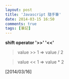 ```yaml
---
layout: post
title: 'Javascript 隨手筆'
date: 2014-03-15 16:50
comments: true
tags: [筆記]
---
```

**shift operator '>>' '<<'**

> value >> 1 => value / 2

> value << 1 => value * 2

[2014/03/16]
